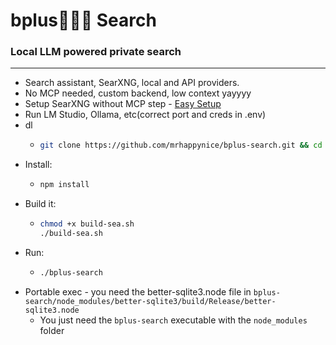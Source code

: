 # bplus🤷🏻‍♂️ Search  

### Local LLM powered private search
---
- Search assistant, SearXNG, local and API providers. 
- No MCP needed, custom backend, low context yayyyy
- Setup SearXNG without MCP step - [Easy Setup](https://github.com/mrhappynice/lmstudio-dev/tree/main/easy-searx-mcp)
- Run LM Studio, Ollama, etc(correct port and creds in .env)
- dl
  - ```sh
    git clone https://github.com/mrhappynice/bplus-search.git && cd bplus-search
    ```
- Install: 
  - ```sh
    npm install
    ```
- Build it:
  - ```sh
    chmod +x build-sea.sh
    ./build-sea.sh
    ```
- Run:
  - ```sh
    ./bplus-search
    ```
- Portable exec - you need the better-sqlite3.node file in ```bplus-search/node_modules/better-sqlite3/build/Release/better-sqlite3.node```
  - You just need the ```bplus-search``` executable with the ```node_modules``` folder 
